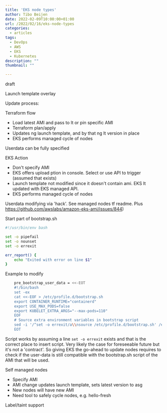 ```yaml
---
title: 'EKS node types'
author: Tibo Beijen
date: 2022-02-09T10:00:00+01:00
url: /2022/02/16/eks-node-types
categories:
  - articles
tags:
  - DevOps
  - AWS
  - EKS
  - Kubernetes
description: ""
thumbnail: ""

---
```

draft


Launch template overlay


Update process:

Terraform flow

* Load latest AMI and pass to lt or pin specific AMI
* Terraform plan/apply
* Updates ng launch template, and by that ng lt version in place
* EKS performs managed cycle of nodes

Userdata can be fully specified

EKS Action

* Don't specify AMI
* EKS offers upload ption in console. Select or use API to trigger (assumed that exists)
* Launch template not modified since it doesn't contain ami. EKS lt updated with EKS managed API.
* EKS performs managed cycle of nodes

Userdata modifying via 'hack'. See managed nodes tf readme. Plus https://github.com/awslabs/amazon-eks-ami/issues/844)

Start part of bootstrap.sh

```sh
#!/usr/bin/env bash

set -o pipefail
set -o nounset
set -o errexit

err_report() {
    echo "Exited with error on line $1"
}
```

Example to modify

```sh
    pre_bootstrap_user_data = <<-EOT
    #!/bin/bash
    set -ex
    cat <<-EOF > /etc/profile.d/bootstrap.sh
    export CONTAINER_RUNTIME="containerd"
    export USE_MAX_PODS=false
    export KUBELET_EXTRA_ARGS="--max-pods=110"
    EOF
    # Source extra environment variables in bootstrap script
    sed -i '/^set -o errexit/a\\nsource /etc/profile.d/bootstrap.sh' /etc/eks/bootstrap.sh
    EOT 
```

Script works by assuming a line `set -o errexit` exists and that is the correct place to insert script. Very likely the case for foreseeable future but it's not a 'contract'. So giving EKS the go-ahead to update nodes requires to check if the user-data is still compatible with the bootstrap.sh script of the AMI that will be used.


Self managed nodes

* Specify AMI
* AMI change updates launch template, sets latest version to asg
* New nodes will have new AMI
* Need tool to safely cycle nodes, e.g. hello-fresh




Label/taint support



